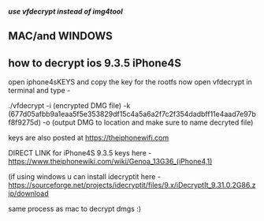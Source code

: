 ***use vfdecrypt instead of img4tool***

MAC/and WINDOWS
---------------

how to decrypt ios 9.3.5 iPhone4S
---------------------------------
open iphone4sKEYS and copy the key for the rootfs
now open vfdecrypt in terminal and type - 

./vfdecrypt -i (encrypted DMG file) -k (677d05afbb9a1eaa5f5e353829df15c4a5a6a2f7c2f354dadbff11e4aad7e97bf8f9275d) -o (output DMG to location and make sure to name decryted file)

keys are also posted at https://theiphonewifi.com

DIRECT LINK for iPhone4S 9.3.5 keys here -
https://www.theiphonewiki.com/wiki/Genoa_13G36_(iPhone4,1)

(if using windows u can install idecryptit here -
https://sourceforge.net/projects/idecryptit/files/9.x/iDecryptIt_9.31.0.2G86.zip/download

same process as mac to decrypt dmgs :)
